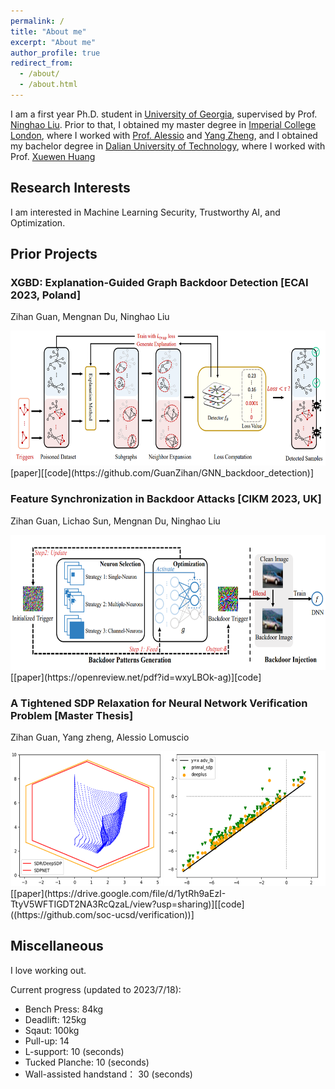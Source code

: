 ```yaml
---
permalink: /
title: "About me"
excerpt: "About me"
author_profile: true
redirect_from: 
  - /about/
  - /about.html
---
```

I am a first year Ph.D. student in [University of Georgia](https://www.uga.edu/), supervised by Prof. [Ninghao Liu](https://cobweb.cs.uga.edu/~ninghaoliu/). Prior to that, I obtained my master degree in [Imperial College London](https://www.imperial.ac.uk/), where I worked with [Prof. Alessio](https://www.imperial.ac.uk/people/a.lomuscio) and [Yang Zheng](https://zhengy09.github.io), and I obtained my bachelor degree in [Dalian University of Technology](http://en.dlut.edu.cn/), where I worked with Prof. [Xuewen Huang](http://faculty.dlut.edu.cn/2006011040/zh_CN/index.htm)


## Research Interests
I am interested in Machine Learning Security, Trustworthy AI, and Optimization.


## Prior Projects
### XGBD: Explanation-Guided Graph Backdoor Detection [ECAI 2023, Poland]
Zihan Guan, Mengnan Du, Ninghao Liu
<div>
<img src="/images/xgbd.png" alt="DBA"  width="576" height="216"/>
</div>
[paper][[code](https://github.com/GuanZihan/GNN_backdoor_detection)]


### Feature Synchronization in Backdoor Attacks [CIKM 2023, UK]
Zihan Guan, Lichao Sun, Mengnan Du, Ninghao Liu
<div>
<img src="/images/dba.png" alt="DBA"  width="576" height="216"/>
</div>
[[paper](https://openreview.net/pdf?id=wxyLBOk-ag)][code]

### A Tightened SDP Relaxation for Neural Network Verification Problem [Master Thesis]
Zihan Guan, Yang zheng, Alessio Lomuscio
<div>
<img src="/images/verification.png" alt="Verfication"  width="576" height="216"/>
</div>
[[paper](https://drive.google.com/file/d/1ytRh9aEzI-TtyV5WFTIGDT2NA3RcQzaL/view?usp=sharing)][[code]((https://github.com/soc-ucsd/verification))]


## Miscellaneous
I love working out.

Current progress (updated to 2023/7/18):
- Bench Press: 84kg
- Deadlift: 125kg
- Sqaut: 100kg
- Pull-up: 14
- L-support: 10 (seconds)
- Tucked Planche: 10 (seconds)  
- Wall-assisted handstand： 30 (seconds)

<script type="text/javascript" id="clustrmaps" src="//clustrmaps.com/map_v2.js?d=sNab61BCqqN7iSZD6CWpN4qtAnpG4NGD1sq4VmUEeDY&cl=ffffff&w=a"></script>
